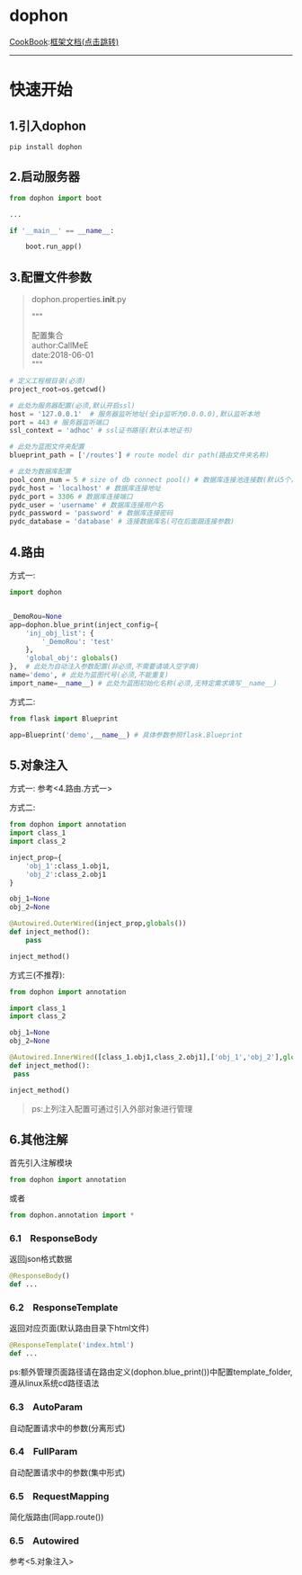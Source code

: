 # dophon
[CookBook](dophon.blog):[框架文档(点击跳转)](dophon.blog)


---
# 快速开始

## 1.引入dophon

```
pip install dophon
```

## 2.启动服务器

```python
from dophon import boot

...

if '__main__' == __name__:

    boot.run_app()
```

## 3.配置文件参数


> dophon.properties.__init__.py
>
> """<div/>
> 配置集合<div/>
> author:CallMeE<div/>
> date:2018-06-01<div/>
> """

```python
# 定义工程根目录(必须)
project_root=os.getcwd()

# 此处为服务器配置(必须,默认开启ssl)
host = '127.0.0.1'  # 服务器监听地址(全ip监听为0.0.0.0),默认监听本地
port = 443 # 服务器监听端口
ssl_context = 'adhoc' # ssl证书路径(默认本地证书)

# 此处为蓝图文件夹配置
blueprint_path = ['/routes'] # route model dir path(路由文件夹名称)

# 此处为数据库配置
pool_conn_num = 5 # size of db connect pool() # 数据库连接池连接数(默认5个)
pydc_host = 'localhost' # 数据库连接地址
pydc_port = 3306 # 数据库连接端口
pydc_user = 'username' # 数据库连接用户名
pydc_password = 'password' # 数据库连接密码
pydc_database = 'database' # 连接数据库名(可在后面跟连接参数)
```

## 4.路由

方式一:

```python
import dophon


_DemoRou=None
app=dophon.blue_print(inject_config={
    'inj_obj_list': {
        '_DemoRou': 'test'
    },
    'global_obj': globals()
},  # 此处为自动注入参数配置(非必须,不需要请填入空字典)
name='demo', # 此处为蓝图代号(必须,不能重复)
import_name=__name__) # 此处为蓝图初始化名称(必须,无特定需求填写__name__)
```

方式二:
```python
from flask import Blueprint

app=Blueprint('demo',__name__) # 具体参数参照flask.Blueprint
```

## 5.对象注入

方式一: 参考<4.路由.方式一>

方式二:

```python
from dophon import annotation
import class_1
import class_2

inject_prop={
    'obj_1':class_1.obj1,
    'obj_2':class_2.obj1
}

obj_1=None
obj_2=None

@Autowired.OuterWired(inject_prop,globals())
def inject_method():
    pass

inject_method()
```

方式三(不推荐):

```python
from dophon import annotation

import class_1
import class_2

obj_1=None
obj_2=None

@Autowired.InnerWired([class_1.obj1,class_2.obj1],['obj_1','obj_2'],globals())
def inject_method():
 pass

inject_method()
```
> ps:上列注入配置可通过引入外部对象进行管理

## 6.其他注解

首先引入注解模块
```python
from dophon import annotation
```

或者

```python
from dophon.annotation import *
```

### 6.1    ResponseBody

返回json格式数据
```python
@ResponseBody()
def ...
```
### 6.2    ResponseTemplate

返回对应页面(默认路由目录下html文件)
```python
@ResponseTemplate('index.html')
def ...
```
ps:额外管理页面路径请在路由定义(dophon.blue_print())中配置template_folder,遵从linux系统cd路径语法

### 6.3    AutoParam

自动配置请求中的参数(分离形式)

### 6.4    FullParam

自动配置请求中的参数(集中形式)

### 6.5    RequestMapping

简化版路由(同app.route())

### 6.5    Autowired

参考<5.对象注入>
